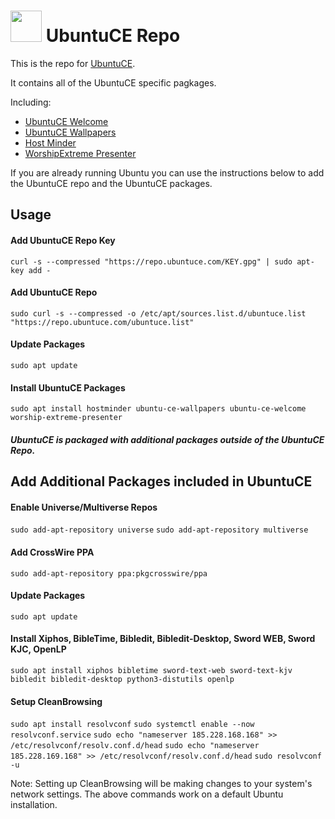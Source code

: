 <h1><img src="https://raw.githubusercontent.com/mhancoc7/repo.ubuntuce.com/main/logo.png" height="50" /> UbuntuCE Repo</h1>

This is the repo for [UbuntuCE](https://ubuntuce.com/).

It contains all of the UbuntuCE specific pagkages.

Including:
- [UbuntuCE Welcome](https://github.com/mhancoc7/ubuntu-ce-welcome#readme)
- [UbuntuCE Wallpapers](https://github.com/mhancoc7/ubuntu-ce-wallpapers#readme)
- [Host Minder](https://github.com/mhancoc7/hostminder#readme)
- [WorshipExtreme Presenter](https://github.com/mhancoc7/worship-extreme-presenter#readme)

If you are already running Ubuntu you can use the instructions below to add the UbuntuCE repo and the UbuntuCE packages.

## Usage

#### Add UbuntuCE Repo Key
`curl -s --compressed "https://repo.ubuntuce.com/KEY.gpg" | sudo apt-key add -`

#### Add UbuntuCE Repo
`sudo curl -s --compressed -o /etc/apt/sources.list.d/ubuntuce.list "https://repo.ubuntuce.com/ubuntuce.list"`

#### Update Packages
`sudo apt update`

#### Install UbuntuCE Packages
`sudo apt install hostminder ubuntu-ce-wallpapers ubuntu-ce-welcome worship-extreme-presenter`

##### UbuntuCE is packaged with additional packages outside of the UbuntuCE Repo.

## Add Additional Packages included in UbuntuCE

#### Enable Universe/Multiverse Repos
`sudo add-apt-repository universe`
`sudo add-apt-repository multiverse`

#### Add CrossWire PPA
`sudo add-apt-repository ppa:pkgcrosswire/ppa`

#### Update Packages
`sudo apt update`

#### Install Xiphos, BibleTime, Bibledit, Bibledit-Desktop, Sword WEB, Sword KJC, OpenLP
`sudo apt install xiphos bibletime sword-text-web sword-text-kjv bibledit bibledit-desktop python3-distutils openlp`

#### Setup CleanBrowsing
`sudo apt install resolvconf`
`sudo systemctl enable --now resolvconf.service`
`sudo echo "nameserver 185.228.168.168" >> /etc/resolvconf/resolv.conf.d/head`
`sudo echo "nameserver 185.228.169.168" >> /etc/resolvconf/resolv.conf.d/head`
`sudo resolvconf -u`

Note: Setting up CleanBrowsing will be making changes to your system's network settings. The above commands work on a default Ubuntu installation. 


